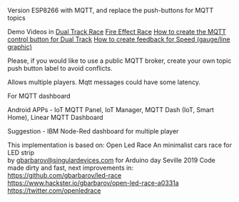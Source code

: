 Version ESP8266 with MQTT, and  replace the push-buttons for MQTT topics

Demo Videos in
<a href="https://www.youtube.com/watch?v=Hyc7qxiDKYk">Dual Track Race</a>
<a href="https://www.youtube.com/watch?v=Rl4G2aO0dno">Fire Effect Race</a>
<a href="https://www.youtube.com/watch?v=Ag7PvNm-0Yc&t=18s">How to create the MQTT control button for Dual Track</a>
<a href="https://www.youtube.com/watch?v=pTobk1r-fdk">How to create feedback for Speed (gauge/line graphic)</a>




Please, if you would like to use a public MQTT broker, 
create your own topic push button label to avoid conflicts.

Allows multiple players. Mqtt messages could have some latency.

For MQTT dashboard

Android APPs - 
IoT MQTT Panel,
IoT Manager, 
MQTT Dash (IoT, Smart Home),
Linear MQTT Dashboard

Suggestion  - IBM Node-Red dashboard for multiple player

This implementation is based on: Open Led Race 
 An minimalist cars race for LED strip  
by gbarbarov@singulardevices.com  for Arduino day Seville 2019 
 Code made dirty and fast, next improvements in: 
 https://github.com/gbarbarov/led-race
 https://www.hackster.io/gbarbarov/open-led-race-a0331a
 https://twitter.com/openledrace
